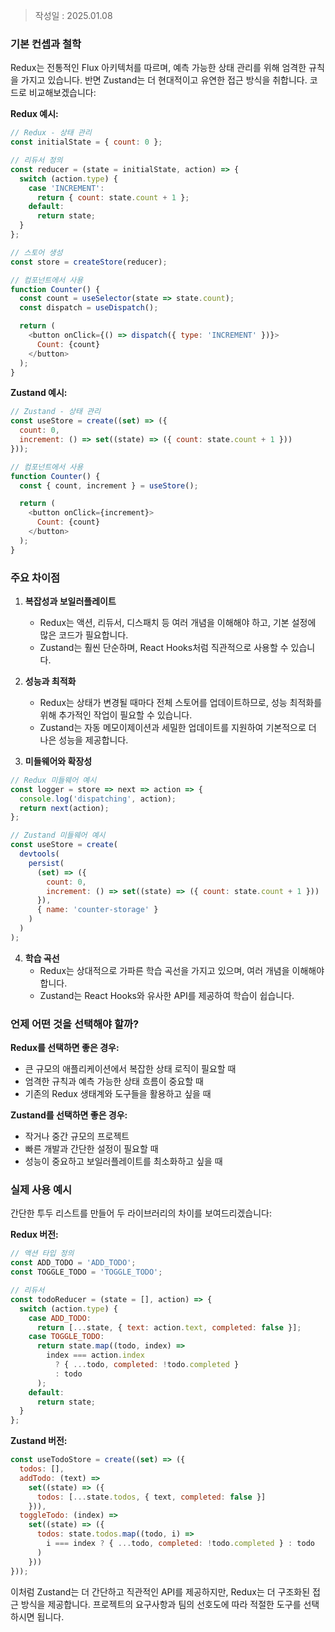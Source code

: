 >작성일 : 2025.01.08
### 기본 컨셉과 철학

Redux는 전통적인 Flux 아키텍처를 따르며, 예측 가능한 상태 관리를 위해 엄격한 규칙을 가지고 있습니다. 반면 Zustand는 더 현대적이고 유연한 접근 방식을 취합니다. 코드로 비교해보겠습니다:

**Redux 예시:**
```javascript
// Redux - 상태 관리
const initialState = { count: 0 };

// 리듀서 정의
const reducer = (state = initialState, action) => {
  switch (action.type) {
    case 'INCREMENT':
      return { count: state.count + 1 };
    default:
      return state;
  }
};

// 스토어 생성
const store = createStore(reducer);

// 컴포넌트에서 사용
function Counter() {
  const count = useSelector(state => state.count);
  const dispatch = useDispatch();

  return (
    <button onClick={() => dispatch({ type: 'INCREMENT' })}>
      Count: {count}
    </button>
  );
}
```

**Zustand 예시:**
```javascript
// Zustand - 상태 관리
const useStore = create((set) => ({
  count: 0,
  increment: () => set((state) => ({ count: state.count + 1 }))
}));

// 컴포넌트에서 사용
function Counter() {
  const { count, increment } = useStore();

  return (
    <button onClick={increment}>
      Count: {count}
    </button>
  );
}
```

### 주요 차이점

1. **복잡성과 보일러플레이트**
   - Redux는 액션, 리듀서, 디스패치 등 여러 개념을 이해해야 하고, 기본 설정에 많은 코드가 필요합니다.
   - Zustand는 훨씬 단순하며, React Hooks처럼 직관적으로 사용할 수 있습니다.

2. **성능과 최적화**
   - Redux는 상태가 변경될 때마다 전체 스토어를 업데이트하므로, 성능 최적화를 위해 추가적인 작업이 필요할 수 있습니다.
   - Zustand는 자동 메모이제이션과 세밀한 업데이트를 지원하여 기본적으로 더 나은 성능을 제공합니다.

3. **미들웨어와 확장성**
```javascript
// Redux 미들웨어 예시
const logger = store => next => action => {
  console.log('dispatching', action);
  return next(action);
};

// Zustand 미들웨어 예시
const useStore = create(
  devtools(
    persist(
      (set) => ({
        count: 0,
        increment: () => set((state) => ({ count: state.count + 1 }))
      }),
      { name: 'counter-storage' }
    )
  )
);
```

4. **학습 곡선**
   - Redux는 상대적으로 가파른 학습 곡선을 가지고 있으며, 여러 개념을 이해해야 합니다.
   - Zustand는 React Hooks와 유사한 API를 제공하여 학습이 쉽습니다.

### 언제 어떤 것을 선택해야 할까?

**Redux를 선택하면 좋은 경우:**
- 큰 규모의 애플리케이션에서 복잡한 상태 로직이 필요할 때
- 엄격한 규칙과 예측 가능한 상태 흐름이 중요할 때
- 기존의 Redux 생태계와 도구들을 활용하고 싶을 때

**Zustand를 선택하면 좋은 경우:**
- 작거나 중간 규모의 프로젝트
- 빠른 개발과 간단한 설정이 필요할 때
- 성능이 중요하고 보일러플레이트를 최소화하고 싶을 때

### 실제 사용 예시

간단한 투두 리스트를 만들어 두 라이브러리의 차이를 보여드리겠습니다:

**Redux 버전:**
```javascript
// 액션 타입 정의
const ADD_TODO = 'ADD_TODO';
const TOGGLE_TODO = 'TOGGLE_TODO';

// 리듀서
const todoReducer = (state = [], action) => {
  switch (action.type) {
    case ADD_TODO:
      return [...state, { text: action.text, completed: false }];
    case TOGGLE_TODO:
      return state.map((todo, index) =>
        index === action.index
          ? { ...todo, completed: !todo.completed }
          : todo
      );
    default:
      return state;
  }
};
```

**Zustand 버전:**
```javascript
const useTodoStore = create((set) => ({
  todos: [],
  addTodo: (text) => 
    set((state) => ({
      todos: [...state.todos, { text, completed: false }]
    })),
  toggleTodo: (index) =>
    set((state) => ({
      todos: state.todos.map((todo, i) =>
        i === index ? { ...todo, completed: !todo.completed } : todo
      )
    }))
}));
```

이처럼 Zustand는 더 간단하고 직관적인 API를 제공하지만, Redux는 더 구조화된 접근 방식을 제공합니다. 프로젝트의 요구사항과 팀의 선호도에 따라 적절한 도구를 선택하시면 됩니다.
